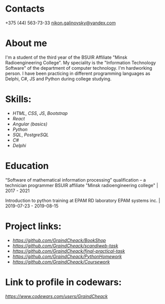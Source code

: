 # Contacts
+375 (44) 563-73-33 nikon.galinovsky@yandex.com

# About me

I'm a student of the third year of the BSUIR Affiliate "Minsk Radioengineering College". My speciality is the "Information Technology Software" of the department of computer technology. I'm hardworking person. I have been practicing in different programming languages as Delphi, C#, JS and Python during college studying.

# Skills:

- _HTML_, _CSS_, _JS_, _Bootstrap_
- _React_
- _Angular (basics)_
- _Python_
- _SQL_, _PostgreSQL_
- _C#_
- _Delphi_

# Education

“Software of mathematical information processing” qualification – a technician programmer BSUIR affiliate "Minsk radioengineering college" | 2017 - 2021

Introduction to python training at EPAM RD laboratory EPAM systems inc. | 2019-07-23 - 2019-08-15



# Project links:

- _https://github.com/GraindCheack/BookShop_
- _https://github.com/GraindCheack/scandiweb-task_
- _https://github.com/GraindCheack/final-practical-task_
- _https://github.com/GraindCheack/PythonHomework_
- _https://github.com/GraindCheack/Coursework_

# Link to profile in codewars: 
_https://www.codewars.com/users/GraindCheack_
